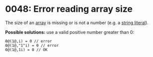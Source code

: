 # 0048: Error reading array size

The size of an [array](../../coding/arrays.md) is missing or is not a number (e.g. a [string literal](../../coding/data-types.md#string-literals)).

**Possible solutions:** use a valid positive number greater than 0:

```
0@(1@,i) = 0 // error
0@(1@,"1"i) = 0 // error
0@(1@,1i) = 0 // OK
```
